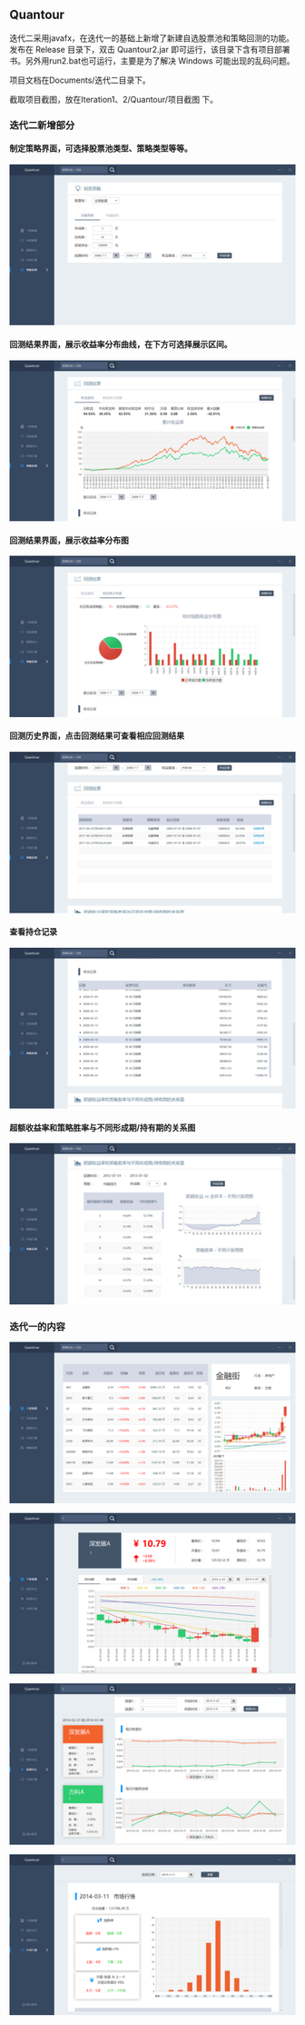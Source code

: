 ﻿## Quantour
 迭代二采用javafx，在迭代一的基础上新增了新建自选股票池和策略回测的功能。 发布在 Release 目录下，双击 Quantour2.jar 即可运行，该目录下含有项目部署书。另外用run2.bat也可运行，主要是为了解决 Windows 可能出现的乱码问题。
 
 项目文档在Documents/迭代二目录下。
 
 
 截取项目截图，放在Iteration1、2/Quantour/项目截图 下。
 
### 迭代二新增部分
#### 制定策略界面，可选择股票池类型、策略类型等等。


![image](Iteration1、2/Quantour/项目截图/制定策略.png)
#### 回测结果界面，展示收益率分布曲线，在下方可选择展示区间。


![image](Iteration1、2/Quantour/项目截图/回测结果曲线.png)
#### 回测结果界面，展示收益率分布图


![image](Iteration1、2/Quantour/项目截图/回测结果直方图.png)
#### 回测历史界面，点击回测结果可查看相应回测结果


![image](Iteration1、2/Quantour/项目截图/回测结果历史.png)
#### 查看持仓记录


![image](Iteration1、2/Quantour/项目截图/持仓记录.png)
#### 超额收益率和策略胜率与不同形成期/持有期的关系图


![image](Iteration1、2/Quantour/项目截图/超额胜率.png)




### 迭代一的内容
![image](Iteration1、2/Quantour/项目截图/主界面.png)




![image](Iteration1、2/Quantour/项目截图/K线图均线图.png)




![image](Iteration1、2/Quantour/项目截图/股票对比图.png)





![image](Iteration1、2/Quantour/项目截图/市场行情.png)